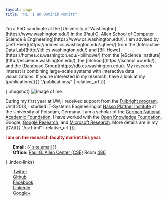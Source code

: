 ```yaml
---
layout: page
title: "Hi, I am Dominik Moritz"
---
```


<style>
  ul {
    margin-left: 0;
  }
  ul li {
    list-style: none;
  }
</style>

<div class="home-columns" markdown="1">

<div class="intro" markdown="1">

<span class="lead">
I'm a PhD candidate at the [University of Washington](https://www.washington.edu/) in the [Paul G. Allen School of Computer Science & Engineering](https://www.cs.washington.edu/). I am advised by [Jeff Heer](https://homes.cs.washington.edu/~jheer/) from the [Interactive Data Lab](http://idl.cs.washington.edu/) and [Bill Howe](https://homes.cs.washington.edu/~billhowe/) from the [eScience Institute](http://escience.washington.edu/), the [iSchool](https://ischool.uw.edu/), and the [Database Group](https://db.cs.washington.edu/). My research interest is combining large-scale systems with interactive data visualizations. If you're interested in my research, have a look at my [publications]({{ "/publications/" | relative_url }}).
</span>

</div>

{:.mugshot}
<img src="{{ '/images/dominik.jpg' | absolute_url }}" alt="Image of me">

</div>

During my first year at UW, I received support from the [Fulbright program](https://en.wikipedia.org/wiki/Fulbright_Program). Until 2013, I studied IT-Systems Engineering at [Hasso Plattner Institute](http://www.hpi.uni-potsdam.de) at the University of Potsdam, Germany. I am a scholar of the [German National Academic Foundation](http://www.studienstiftung.de/). I have worked with the [Open Knowledge Foundation](http://www.okfn.org), Google, [Google Research](https://research.google.com/), and [Microsoft Research](https://www.microsoft.com/en-us/research/group/vibe/). More details are in my [CV]({{ "/cv.html" | relative_url }}).

<span style="color:firebrick; font-weight: bold">I am on the research faculty market this year.</span>

* **Email:** <a href="mailto:{{ site.email }}">{{ site.email }}</a>
* **Office:** [Paul G. Allen Center (CSE)](http://www.washington.edu/maps/?q=cse) Room [486](https://norfolk.cs.washington.edu/directory/index.php?prev_floor=4&show_room=CSE486)

{:.index-links}
* [<i class="fab fa-twitter fa-lg"></i> Twitter](https://twitter.com/domoritz)
* [<i class="fab fa-github fa-lg"></i> Github](https://github.com/domoritz)
* [<i class="fab fa-facebook-square fa-lg"></i> Facebook](https://www.facebook.com/moritz.dominik)
* [<i class="fab fa-linkedin-in fa-lg"></i> LinkedIn](https://www.linkedin.com/pub/dominik-moritz/24/b81/409)
* [<i class="fab fa-google-plus-g fa-lg"></i> Google+](https://plus.google.com/110111947282446666823)
